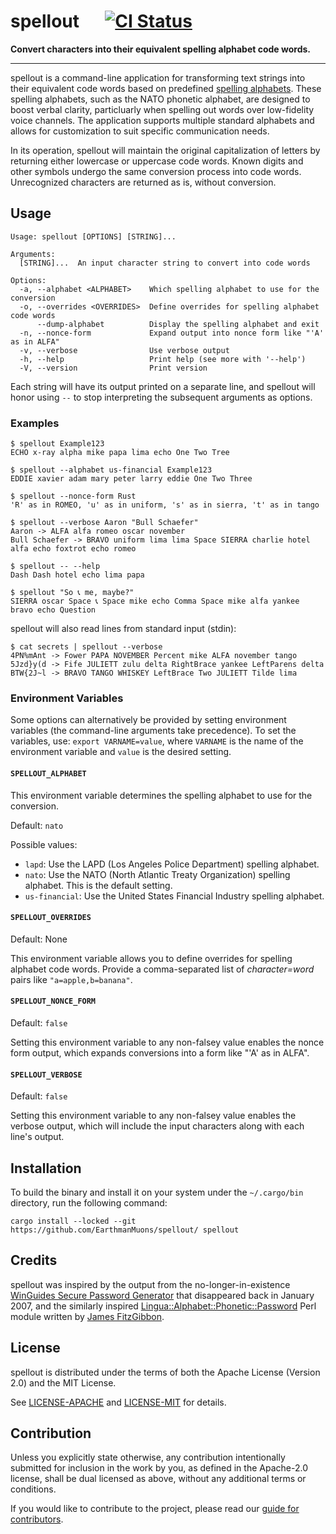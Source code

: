 # spellout &emsp; [![CI Status]][actions]

[CI Status]:
  https://img.shields.io/github/actions/workflow/status/EarthmanMuons/spellout/rust.yml?event=merge_group&label=CI&logo=github
[actions]:
  https://github.com/EarthmanMuons/spellout/actions?query=event%3Amerge_group

**Convert characters into their equivalent spelling alphabet code words.**

---

spellout is a command-line application for transforming text strings into their
equivalent code words based on predefined [spelling alphabets][]. These spelling
alphabets, such as the NATO phonetic alphabet, are designed to boost verbal
clarity, particluarly when spelling out words over low-fidelity voice channels.
The application supports multiple standard alphabets and allows for
customization to suit specific communication needs.

In its operation, spellout will maintain the original capitalization of letters
by returning either lowercase or uppercase code words. Known digits and other
symbols undergo the same conversion process into code words. Unrecognized
characters are returned as is, without conversion.

[spelling alphabets]: https://en.wikipedia.org/wiki/Spelling_alphabet

## Usage

    Usage: spellout [OPTIONS] [STRING]...

    Arguments:
      [STRING]...  An input character string to convert into code words

    Options:
      -a, --alphabet <ALPHABET>    Which spelling alphabet to use for the conversion
      -o, --overrides <OVERRIDES>  Define overrides for spelling alphabet code words
          --dump-alphabet          Display the spelling alphabet and exit
      -n, --nonce-form             Expand output into nonce form like "'A' as in ALFA"
      -v, --verbose                Use verbose output
      -h, --help                   Print help (see more with '--help')
      -V, --version                Print version

Each string will have its output printed on a separate line, and spellout will
honor using `--` to stop interpreting the subsequent arguments as options.

### Examples

    $ spellout Example123
    ECHO x-ray alpha mike papa lima echo One Two Tree

    $ spellout --alphabet us-financial Example123
    EDDIE xavier adam mary peter larry eddie One Two Three

    $ spellout --nonce-form Rust
    'R' as in ROMEO, 'u' as in uniform, 's' as in sierra, 't' as in tango

    $ spellout --verbose Aaron "Bull Schaefer"
    Aaron -> ALFA alfa romeo oscar november
    Bull Schaefer -> BRAVO uniform lima lima Space SIERRA charlie hotel alfa echo foxtrot echo romeo

    $ spellout -- --help
    Dash Dash hotel echo lima papa

    $ spellout "So 📞 me, maybe?"
    SIERRA oscar Space 📞 Space mike echo Comma Space mike alfa yankee bravo echo Question

spellout will also read lines from standard input (stdin):

    $ cat secrets | spellout --verbose
    4PN%mAnt -> Fower PAPA NOVEMBER Percent mike ALFA november tango
    5Jzd}y(d -> Fife JULIETT zulu delta RightBrace yankee LeftParens delta
    BTW{2J~l -> BRAVO TANGO WHISKEY LeftBrace Two JULIETT Tilde lima

### Environment Variables

Some options can alternatively be provided by setting environment variables (the
command-line arguments take precedence). To set the variables, use:
`export VARNAME=value`, where `VARNAME` is the name of the environment variable
and `value` is the desired setting.

#### `SPELLOUT_ALPHABET`

This environment variable determines the spelling alphabet to use for the
conversion.

Default: `nato`

Possible values:

- `lapd`: Use the LAPD (Los Angeles Police Department) spelling alphabet.
- `nato`: Use the NATO (North Atlantic Treaty Organization) spelling alphabet.
  This is the default setting.
- `us-financial`: Use the United States Financial Industry spelling alphabet.

#### `SPELLOUT_OVERRIDES`

Default: None

This environment variable allows you to define overrides for spelling alphabet
code words. Provide a comma-separated list of _character=word_ pairs like
`"a=apple,b=banana"`.

#### `SPELLOUT_NONCE_FORM`

Default: `false`

Setting this environment variable to any non-falsey value enables the nonce form
output, which expands conversions into a form like "'A' as in ALFA".

#### `SPELLOUT_VERBOSE`

Default: `false`

Setting this environment variable to any non-falsey value enables the verbose
output, which will include the input characters along with each line's output.

## Installation

To build the binary and install it on your system under the `~/.cargo/bin`
directory, run the following command:

```
cargo install --locked --git https://github.com/EarthmanMuons/spellout/ spellout
```

## Credits

spellout was inspired by the output from the no-longer-in-existence [WinGuides
Secure Password Generator][WinGuides] that disappeared back in January 2007, and
the similarly inspired [Lingua::Alphabet::Phonetic::Password][Lingua] Perl
module written by [James FitzGibbon][@jf647].

[WinGuides]:
  https://web.archive.org/web/20070106073206/www.winguides.com/security/password.php
[Lingua]: https://github.com/jf647/Lingua-Alphabet-Phonetic-Password/
[@jf647]: https://github.com/jf647/

## License

spellout is distributed under the terms of both the Apache License (Version 2.0)
and the MIT License.

See [LICENSE-APACHE](LICENSE-APACHE) and [LICENSE-MIT](LICENSE-MIT) for details.

## Contribution

Unless you explicitly state otherwise, any contribution intentionally submitted
for inclusion in the work by you, as defined in the Apache-2.0 license, shall be
dual licensed as above, without any additional terms or conditions.

If you would like to contribute to the project, please read our
[guide for contributors](CONTRIBUTING.md).
